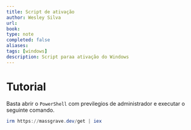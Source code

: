 ```yaml
---
title: Script de ativação
author: Wesley Silva
url:
book:
type: note
completed: false
aliases:
tags: [windows]
description: Script paraa ativação do Windows
---
```

# Tutorial
Basta abrir o `PowerShell` com previlegios de administrador e executar o seguinte comando.

```powershell
irm https://massgrave.dev/get | iex
```
